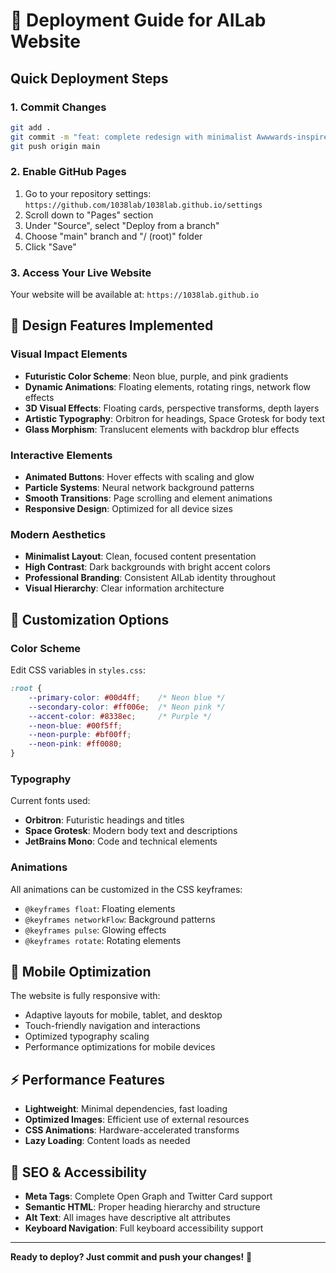 # 🚀 Deployment Guide for AILab Website

## Quick Deployment Steps

### 1. Commit Changes
```bash
git add .
git commit -m "feat: complete redesign with minimalist Awwwards-inspired aesthetic"
git push origin main
```

### 2. Enable GitHub Pages
1. Go to your repository settings: `https://github.com/1038lab/1038lab.github.io/settings`
2. Scroll down to "Pages" section
3. Under "Source", select "Deploy from a branch"
4. Choose "main" branch and "/ (root)" folder
5. Click "Save"

### 3. Access Your Live Website
Your website will be available at: `https://1038lab.github.io`

## 🎨 Design Features Implemented

### Visual Impact Elements
- **Futuristic Color Scheme**: Neon blue, purple, and pink gradients
- **Dynamic Animations**: Floating elements, rotating rings, network flow effects
- **3D Visual Effects**: Floating cards, perspective transforms, depth layers
- **Artistic Typography**: Orbitron for headings, Space Grotesk for body text
- **Glass Morphism**: Translucent elements with backdrop blur effects

### Interactive Elements
- **Animated Buttons**: Hover effects with scaling and glow
- **Particle Systems**: Neural network background patterns
- **Smooth Transitions**: Page scrolling and element animations
- **Responsive Design**: Optimized for all device sizes

### Modern Aesthetics
- **Minimalist Layout**: Clean, focused content presentation
- **High Contrast**: Dark backgrounds with bright accent colors
- **Professional Branding**: Consistent AILab identity throughout
- **Visual Hierarchy**: Clear information architecture

## 🔧 Customization Options

### Color Scheme
Edit CSS variables in `styles.css`:
```css
:root {
    --primary-color: #00d4ff;    /* Neon blue */
    --secondary-color: #ff006e;  /* Neon pink */
    --accent-color: #8338ec;     /* Purple */
    --neon-blue: #00f5ff;
    --neon-purple: #bf00ff;
    --neon-pink: #ff0080;
}
```

### Typography
Current fonts used:
- **Orbitron**: Futuristic headings and titles
- **Space Grotesk**: Modern body text and descriptions
- **JetBrains Mono**: Code and technical elements

### Animations
All animations can be customized in the CSS keyframes:
- `@keyframes float`: Floating elements
- `@keyframes networkFlow`: Background patterns
- `@keyframes pulse`: Glowing effects
- `@keyframes rotate`: Rotating elements

## 📱 Mobile Optimization

The website is fully responsive with:
- Adaptive layouts for mobile, tablet, and desktop
- Touch-friendly navigation and interactions
- Optimized typography scaling
- Performance optimizations for mobile devices

## ⚡ Performance Features

- **Lightweight**: Minimal dependencies, fast loading
- **Optimized Images**: Efficient use of external resources
- **CSS Animations**: Hardware-accelerated transforms
- **Lazy Loading**: Content loads as needed

## 🎯 SEO & Accessibility

- **Meta Tags**: Complete Open Graph and Twitter Card support
- **Semantic HTML**: Proper heading hierarchy and structure
- **Alt Text**: All images have descriptive alt attributes
- **Keyboard Navigation**: Full keyboard accessibility support

---

**Ready to deploy? Just commit and push your changes!** 🚀
